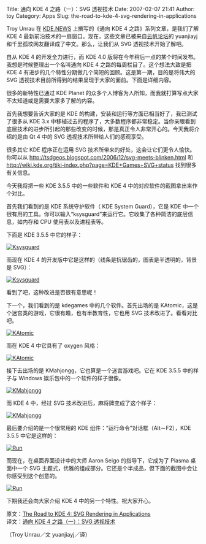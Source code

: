 Title: 通向 KDE 4 之路（一）：SVG 透视技术
Date: 2007-02-07 21:41
Author: toy
Category: Apps
Slug: the-road-to-kde-4-svg-rendering-in-applications

Troy Unrau 在 [KDE.NEWS](http://dot.kde.org/) 上撰写的《通向 KDE 4
之路》系列文章，是我们了解 KDE 4
最新前沿技术的一扇窗口。现在，这些文章已被来自[云帆论坛](http://www.myswear.net/forum/)的
yuanjiayj 和千里孤坟网友翻译成了中文。那么，让我们从 SVG
透视技术开始了解吧。

自从 KDE 4 的开发全力进行，而 KDE 4.0
版将在今年稍后一点的某个时间发布。我想是时候整理出一个名叫通向 KDE 4
之路的每周栏目了。这个想法大致是把 KDE 4
有进步的几个特性分期做几个简短的回顾。这是第一期，目的是将伟大的 SVG
透视技术目前所得到的结果呈现于大家的面前。下面是详细内容。

很多的新特性已通过 KDE Planet
的众多个人博客为人所知，而我就打算写点大家不太知道或是需要大家多了解的内容。

首先我想要告诉大家的是 KDE
的构建，安装和运行等方面已相当好了，我已测试了很多从 KDE 3.x
中移植过去的程序了，大多数程序都非常稳定。当你亲眼看到底层技术的进步所引起的那些改变的时候，那是真正令人非常开心的。今天我将介绍的是由
Qt 4 中的 SVG 透视技术所带给人们的感观享受。

很多其它 KDE 程序正在运用 SVG
技术所带来的好处，这会让它们更令人愉快。你可以从
<http://tsdgeos.blogspot.com/2006/12/svg-meets-blinken.html> 和
<http://wiki.kde.org/tiki-index.php?page=KDE+Games+SVG+status>
找到很多有关信息。

今天我将把一些 KDE 3.5.5 中的一些软件和 KDE 4
中的对应软件的截图拿出来作个对比。

首先我们看到的是 KDE 系统守护软件（ KDE System Guard），它是 KDE
中一个很有用的工具。你可以输入“ksysguard”来运行它。它收集了各种简洁的底层信息，如内存和
CPU 使用表以及进程表等。

下面是 KDE 3.5.5 中它的样子：

[![Ksysguard](http://i.linuxtoy.org/i/2007/02/vol1_355_ksysguard_s.png)](http://i.linuxtoy.org/i/2007/02/vol1_355_ksysguard.png)

而现在 KDE 4
的开发版中它是这样的（线条是抗锯齿的，图表是半透明的，背景是 SVG）：

[![Ksysguard](http://i.linuxtoy.org/i/2007/02/vol1_devel_ksysguard_s.png)](http://i.linuxtoy.org/i/2007/02/vol1_devel_ksysguard.png)

看到了吧，这种改进是否很有意思呢！

下一个，我们看到的是 kdegames 中的几个软件。首先出场的是
KAtomic，这是个迷宫类的游戏，它很有趣，也有半教育性，它也用 SVG
技术改进了。看看对比吧。

[![KAtomic](http://i.linuxtoy.org/i/2007/02/vol1_355_katomic_s.png)](http://i.linuxtoy.org/i/2007/02/vol1_355_katomic.png)

而在 KDE 4 中它具有了 oxygen 风格：

[![KAtomic](http://i.linuxtoy.org/i/2007/02/vol1_devel_katomic_s.png)](http://i.linuxtoy.org/i/2007/02/vol1_devel_katomic.png)

接下去出场的是 KMahjongg，它也算是一个迷宫游戏吧。它在 KDE 3.5.5
中的样子与 Windows 娱乐包中的一个软件的样子很像。

[![KMahjongg](http://i.linuxtoy.org/i/2007/02/vol1_355_kmahjongg_s.png)](http://i.linuxtoy.org/i/2007/02/vol1_355_kmahjongg.png)

而 KDE 4 中，经过 SVG 技术改进后，麻将牌变成了这个样子：

[![KMahjongg](http://i.linuxtoy.org/i/2007/02/vol1_devel_kmahjongg_s.png)](http://i.linuxtoy.org/i/2007/02/vol1_devel_kmahjongg.png)

最后要介绍的是一个很常用的 KDE 组件：“运行命令”对话框（Alt－F2），KDE
3.5.5 中它是这样的：

[![Run](http://i.linuxtoy.org/i/2007/02/vol1_355_run_s.png)](http://i.linuxtoy.org/i/2007/02/vol1_355_run.png)

而现在，在桌面界面设计中的大师 Aaron Seigo 的指导下，它成为了 Plasma
桌面中一个 SVG
主题式，优雅的组成部分。它还是个半成品，但下面的截图中会让你感受到这个创意的。

[![Run](http://i.linuxtoy.org/i/2007/02/vol1_devel_run_s.png)](http://i.linuxtoy.org/i/2007/02/vol1_devel_run.png)

下期我还会向大家介绍 KDE 4 中的另一个特性。祝大家开心。

原文：[The Road to KDE 4: SVG Rendering in
Applications](http://dot.kde.org/1167723426/)  
译文：[通向 KDE 4 之路（一）：SVG
透视技术](http://www.myswear.net/forum/viewthread.php?tid=7680)

（Troy Unrau／文 yuanjiayj／译）
